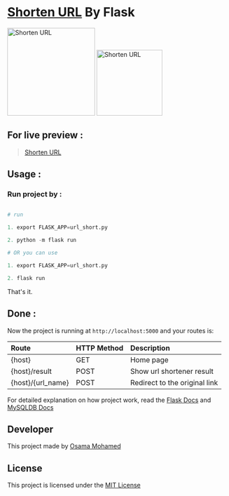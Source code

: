 # [Shorten URL](https://url-osama-mohamed.herokuapp.com) By Flask

[<img src="https://flask.palletsprojects.com/en/3.0.x/_images/flask-horizontal.png" width="200" title="Shorten URL" >](https://url-osama-mohamed.herokuapp.com)
[<img src="https://www.mysql.com/common/logos/logo-mysql-170x115.png" width="150" title="Shorten URL" >](https://url-osama-mohamed.herokuapp.com)


## For live preview :
> [Shorten URL](https://url-osama-mohamed.herokuapp.com)


## Usage :
### Run project by :

``` python

# run 

1. export FLASK_APP=url_short.py

2. python -m flask run

# OR you can use

1. export FLASK_APP=url_short.py

2. flask run

```

That's it.

## Done :

Now the project is running at `http://localhost:5000` and your routes is:


| Route                                                      | HTTP Method 	   | Description                           	      |
|:-----------------------------------------------------------|:----------------|:---------------------------------------------|
| {host}       	                                             | GET       	     | Home page                                    |
| {host}/result       	                                     | POST       	   | Show url shortener result                    |
| {host}/{url_name}               	                         | POST       	   | Redirect to the original link                |


For detailed explanation on how project work, read the [Flask Docs](http://flask.pocoo.org/docs/0.12/) and [MySQLDB Docs](https://dev.mysql.com/doc/)

## Developer
This project made by [Osama Mohamed](https://www.linkedin.com/in/osama-mohamed-ms/)

## License
This project is licensed under the [MIT License](https://opensource.org/licenses/MIT)

